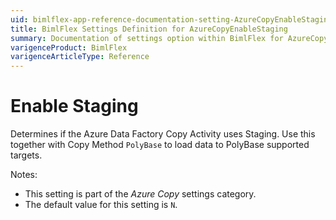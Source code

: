 ```yaml
---
uid: bimlflex-app-reference-documentation-setting-AzureCopyEnableStaging
title: BimlFlex Settings Definition for AzureCopyEnableStaging
summary: Documentation of settings option within BimlFlex for AzureCopyEnableStaging
varigenceProduct: BimlFlex
varigenceArticleType: Reference
---
```


# Enable Staging

Determines if the Azure Data Factory Copy Activity uses Staging. Use this together with Copy Method `PolyBase` to load data to PolyBase supported targets.

Notes:

* This setting is part of the *Azure Copy* settings category.
* The default value for this setting is `N`.
